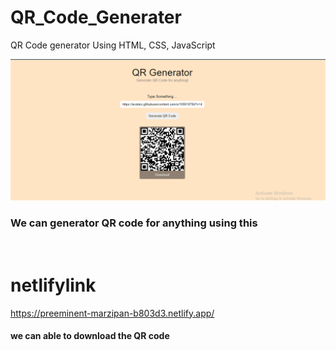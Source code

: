 # QR_Code_Generater
QR Code generator Using HTML, CSS, JavaScript<br/>

<img src="./images/webpage.png" /><br/>

<h3>We can generator QR code for anything using this</h3><br/>

# netlifylink 

https://preeminent-marzipan-b803d3.netlify.app/ <br/>

<h4>we can able to download the QR code</h4><br/>